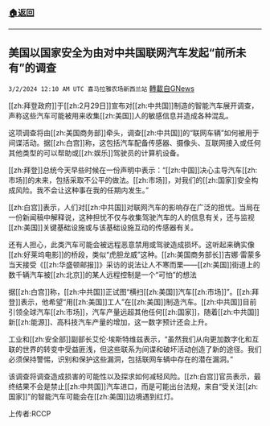 ###  [:house:返回](README.md)
---


## 美国以国家安全为由对中共国联网汽车发起“前所未有”的调查
`3/2/2024 12:10 AM UTC 喜马拉雅农场新西兰站` [轉載自GNews](https://gnews.org/articles/2357787)

[[zh:拜登政府]]于[[zh:2月29日]]宣布对[[zh:中共国]]制造的智能汽车展开调查，声称这些汽车可能被用来收集[[zh:美国]]人的敏感信息并造成各种混乱。

这项调查将由[[zh:美国商务部]]牵头，调查[[zh:中共国]]的“联网车辆”如何被用于间谍活动。据[[zh:白宫]]称，这包括汽车配备传感器、摄像头、互联网接入或任何其他类型的可以帮助或[[zh:娱乐]]驾驶员的计算机设备。

[[zh:拜登]]总统今天早些时候在一份声明中表示：“[[zh:中国]]决心主导汽车[[zh:市场]]的未来，包括采取不公平的做法。​​​​​​​​​​​​​​​​​​​​​[[zh:市场]]，对我们的[[zh:国家]]安全构成风险。我不会让这种事在我的任期内发生。”

[[zh:白宫]]表示，人们对[[zh:中共国]]对联网汽车的影响存在广泛的担忧。当局在一份新闻稿中解释说，这种担忧不仅与收集驾驶汽车的人的信息有关，还与监视[[zh:美国]]关键基础设施或与该基础设施互动的传感器有关。

还有人担心，此类汽车可能会被远程恶意禁用或驾驶造成损坏。这听起来确实像[[zh:好莱坞电影]]的桥段，类似“虎胆龙威”这种。[[zh:美国商务部长]]吉娜·雷蒙多当天接受《[[zh:华盛顿邮报]]》采访的说法让人不寒而栗——[[zh:美国]]街道上的数千辆汽车被[[zh:北京]]的某人远程控制是一个“可怕”的想法

据[[zh:白宫]]称，[[zh:中共国]]正试图“横扫[[zh:美国]]汽车[[zh:市场]]”。[[zh:拜登]]表示，他希望“用[[zh:美国]]工人”在[[zh:美国]]制造汽车。[[zh:中共国]]目前引领全球汽车[[zh:市场]]，汽车产量远超其他任何[[zh:国家]]，随着[[zh:中共国]]新[[zh:能源]]、高科技汽车产量的增加，这一数字预计还会上升。

工业和[[zh:安全部]]副部长艾伦·埃斯特维兹表示，“虽然我们从向更加数字化和互联的世界的转变中受益匪浅，但这些联系为间谍和破坏活动创造了新的途径。我们必须保持警惕，识别和保护这些漏洞，包括联网车辆中存在的潜在漏洞。”

该调查将调查造成损害的可能性以及探求如何减轻风险。[[zh:白宫]]官员表示，最终结果不会是禁止[[zh:中共国]]汽车进口，而是可能出台法规，来自“受关注[[zh:国家]]”的智能汽车可能会在[[zh:美国]]边境遇到红灯。


上传者:RCCP
